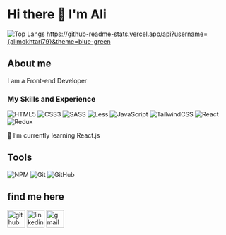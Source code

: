 # Hi there 👋 I'm Ali

![Top Langs](https://github-profile-summary-cards.vercel.app/api/cards/profile-details?username=alimokhtari79&theme=vue)
https://github-readme-stats.vercel.app/api?username={alimokhtari79}&theme=blue-green

## About me

I am a Front-end Developer

### My Skills and Experience 
![HTML5](https://img.shields.io/badge/html5-%23E34F26.svg?style=for-the-badge&logo=html5&logoColor=white)
![CSS3](https://img.shields.io/badge/css3-%231572B6.svg?style=for-the-badge&logo=css3&logoColor=white)
![SASS](https://img.shields.io/badge/SASS-hotpink.svg?style=for-the-badge&logo=SASS&logoColor=white)
![Less](https://img.shields.io/badge/less-2B4C80?style=for-the-badge&logo=less&logoColor=white)
![JavaScript](https://img.shields.io/badge/javascript-%23323330.svg?style=for-the-badge&logo=javascript&logoColor=%23F7DF1E)
![TailwindCSS](https://img.shields.io/badge/tailwindcss-%2338B2AC.svg?style=for-the-badge&logo=tailwind-css&logoColor=white)
![React](https://img.shields.io/badge/react-%2320232a.svg?style=for-the-badge&logo=react&logoColor=%2361DAFB)
![Redux](https://img.shields.io/badge/redux-%23593d88.svg?style=for-the-badge&logo=redux&logoColor=white)
<br/>


  🌱 I’m currently learning React.js 

## Tools
![NPM](https://img.shields.io/badge/NPM-%23000000.svg?style=for-the-badge&logo=npm&logoColor=white)
![Git](https://img.shields.io/badge/git-%23F05033.svg?style=for-the-badge&logo=git&logoColor=white)
![GitHub](https://img.shields.io/badge/github-%23121011.svg?style=for-the-badge&logo=github&logoColor=white)



##  find me here

[<img src='https://img.shields.io/badge/github-%23121011.svg?style=for-the-badge&logo=github&logoColor=white' alt='github' height='40'>](https://github.com/alimokhtari79)
[<img src='https://img.shields.io/badge/linkedin-%230077B5.svg?style=for-the-badge&logo=linkedin&logoColor=white' alt='linkedin' height='40'>](https://www.linkedin.com/in/alimokhtari79/)
[<img src='https://img.shields.io/badge/Gmail-D14836?style=for-the-badge&logo=gmail&logoColor=white' alt='gmail' height='40'>](alimokhtari910@yahoo.com)
